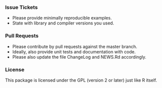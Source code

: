 
### Issue Tickets

- Please provide minimally reproducible examples.
- State with library and compiler versions you used.

### Pull Requests

- Please contribute by pull requests against the master branch.
- Ideally, also provide unit tests and documentation with code.
- Please also update the file ChangeLog and NEWS.Rd accordingly.

### License

This package is licensed under the GPL (version 2 or later) just like R
itself. 
